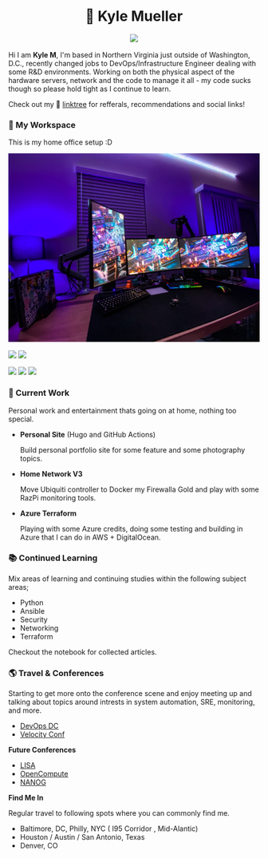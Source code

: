 <center>
<p align="center">

# 👋 Kyle Mueller 

</p>

![](https://media.giphy.com/media/fdOA43sHFE6Pu/giphy.gif)

</center>

Hi I am **Kyle M**, I'm based in Northern Virginia just outside of Washington, D.C., recently changed jobs to DevOps/Infrastructure Engineer dealing with some R&D environments. Working on both the physical aspect of the hardware servers, network and the code to manage it all - my code sucks though so please hold tight as I continue to learn. 

Check out my 🌳 [linktree](https://linktr.ee/lostcuaz) for refferals, recommendations and social links! 

### 🧰 My Workspace 

This is my home office setup :D 

![](https://github.com/mkylemueller/mkylemueller/blob/master/resources/pictures/D23DCF47-32DC-4F49-A4AC-5027E8AC035F.JPEG)
<!--
_O = Office Equipment | S = Shared via USB Switch_
```
- Asus ROG PG279Q (Center)
- LG Ultragear 27GL850 (Wings)
- Ducky Mecha Mini
- CODE by WASD Keyboard (O)
- Glorious PC Model D
- Apple Trackpad (O)
- Sony RX100 MK6 (Webcam Util) (S)
- Logitech Cam (S)
- Blue Yeti USB (S)
- UPLIFT Height Adjustable Standing Desk
``` -->

 ![](https://img.shields.io/badge/Apple-MacBook_Pro_2018-999999?style=for-the-badge&logo=apple&logoColor=white) 
 ![](https://img.shields.io/badge/Apple-MacBook_Pro_2019-999999?style=for-the-badge&logo=apple&logoColor=white)

![](https://img.shields.io/badge/Windows-Custom_PC-0078D6?style=for-the-badge&logo=windows&logoColor=white)
![](https://img.shields.io/badge/Intel-Core_i9_11900k-0071C5?style=for-the-badge&logo=intel&logoColor=white)
![](https://img.shields.io/badge/NVIDIA-RTX2070_Super-76B900?style=for-the-badge&logo=nvidia&logoColor=white)
<!--
```
- Intel Core i9-11900K 8-Core
- MSI MPG Z590 Gaming Carbon WiFi
- Corsair Vengeance RGB 32GB DDR4 3200
- Gigabyte GeForce RTX 2070 8GB 256-Bit GDDR6
- Western Digital SN850 2TB NVME
- SAMSUNG 970 EVO M.2 1TB NVME (SSD)
- SAMSUNG 870 1TB (SSD)
- Corsair Hydro Series H110i Water/Liquid CPU Cooler
- Elgato 4k Capture Card
- EVGA SuperNOVA 750W Platinum
- Corsair 4000D Airflow
```
-->
### 🚧 Current Work

Personal work and entertainment thats going on at home, nothing too special. 

- **Personal Site** (Hugo and GitHub Actions)

    Build personal portfolio site for some feature and some photography topics.

- **Home Network V3**

    Move Ubiquiti controller to Docker my Firewalla Gold and play with some RazPi monitoring tools. 

- **Azure Terraform**

    Playing with some Azure credits, doing some testing and building in Azure that I can do in AWS + DigitalOcean. 

### 📚 Continued Learning

Mix areas of learning and continuing studies within the following subject areas; 

- Python
- Ansible
- Security
- Networking
- Terraform

Checkout the notebook for collected articles.

### 🌎 Travel & Conferences

Starting to get more onto the conference scene and enjoy meeting up and talking about topics around intrests in system automation, SRE, monitoring, and more.

- [DevOps DC](https://www.meetup.com/DevOpsDC/)
- [Velocity Conf](https://conferences.oreilly.com/velocity/vl-ny.html)

**Future Conferences**

- [LISA](https://www.usenix.org/conferences/byname/5) 
- [OpenCompute](https://www.opencompute.org/events/upcoming-events)
- [NANOG](https://www.nanog.org/)

**Find Me In**

Regular travel to following spots where you can commonly find me. 

- Baltimore, DC, Philly, NYC ( I95 Corridor , Mid-Alantic)
- Houston / Austin / San Antonio, Texas 
- Denver, CO


<!--
**mkylemueller/mkylemueller** is a ✨ _special_ ✨ repository because its `README.md` (this file) appears on your GitHub profile.

Here are some ideas to get you started:

- 🔭 I’m currently working on ...
- 🌱 I’m currently learning ...
- 👯 I’m looking to collaborate on ...
- 🤔 I’m looking for help with ...
- 💬 Ask me about ...
- 📫 How to reach me: ...
- 😄 Pronouns: ...
- ⚡ Fun fact: ...
-->
